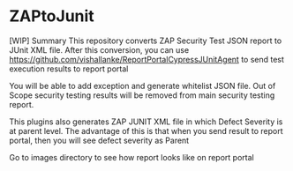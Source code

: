 # ZAPtoJunit

[WIP] Summary
This repository converts ZAP Security Test JSON report to JUnit XML file. After this conversion, you can use https://github.com/vishallanke/ReportPortalCypressJUnitAgent to send test execution results to report portal

You will be able to add exception and generate whitelist JSON file. Out of Scope security testing results will be removed from main security testing report.

This plugins also generates ZAP JUNIT XML file in which Defect Severity is at parent level. The advantage of this is that when you send result to report portal, then you will see defect severity as Parent

Go to images directory to see how report looks like on report portal
